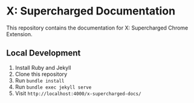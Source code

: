 # X: Supercharged Documentation

This repository contains the documentation for X: Supercharged Chrome Extension.

## Local Development

1. Install Ruby and Jekyll
2. Clone this repository
3. Run `bundle install`
4. Run `bundle exec jekyll serve`
5. Visit `http://localhost:4000/x-supercharged-docs/` 